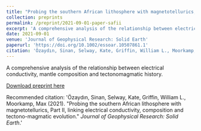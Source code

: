```yaml
---
title: "Probing the southern African lithosphere with magnetotellurics, Part II, linking electrical conductivity, composition and tectono-magmatic evolution."
collection: preprints
permalink: /preprint/2021-09-01-paper-safii
excerpt: 'A comprehensive analysis of the relationship between electrical conductivity, mantle composition and tectonomagmatic history.'
date: 2021-09-01
venue: 'Journal of Geophysical Research: Solid Earth'
paperurl: 'https://doi.org/10.1002/essoar.10507861.1'
citation: 'Özaydın, Sinan, Selway, Kate, Griffin, William L., Moorkamp, Max (2021). &quot;Probing the southern African lithosphere with magnetotellurics, Part II, linking electrical conductivity, composition and tectono-magmatic evolution.&quot; <i>Journal of Geophysical Research: Solid Earth (hosted by ESSOar)</i>.'
---
```

A comprehensive analysis of the relationship between electrical conductivity, mantle composition and tectonomagmatic history.

[Download preprint here](https://doi.org/10.1002/essoar.10507861.1)

Recommended citation: 'Özaydın, Sinan, Selway, Kate, Griffin, William L., Moorkamp, Max (2021). &quot;Probing the southern African lithosphere with magnetotellurics, Part II, linking electrical conductivity, composition and tectono-magmatic evolution.&quot; <i>Journal of Geophysical Research: Solid Earth</i>.'
